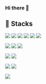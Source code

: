 ### Hi there 👋

<!--
**lunaxislu/lunaxislu** is a ✨ _special_ ✨ repository because its `README.md` (this file) appears on your GitHub profile.

Here are some ideas to get you started:

- 🔭 I’m currently working on ...
- 🌱 I’m currently learning ...
- 👯 I’m looking to collaborate on ...
- 🤔 I’m looking for help with ...
- 💬 Ask me about ...
- 📫 How to reach me: ...
- 😄 Pronouns: ...
- ⚡ Fun fact: ...
-->
## 💬 Stacks
<p>
    <img src="https://img.shields.io/badge/CSS3-1572B6?style=flat-square&logo=css3&logoColor=white"/>
    <img src="https://img.shields.io/badge/HTML5-E34F26?style=flat-square&logo=html5&logoColor=white"/>
    <img src="https://img.shields.io/badge/JavaScript-F7DF1E?style=flat-square&logo=javascript&logoColor=black"/>
    <img src="https://img.shields.io/badge/Typescript-3178C6?style=flat-square&logo=Typescript&logoColor=white"/>
    <img src='https://img.shields.io/badge/bootstrap-%238511FA.svg?style=for-the-badge&logo=bootstrap&logoColor=white'/>
    <img src='(https://img.shields.io/badge/SASS-hotpink.svg?style=for-the-badge&logo=SASS&logoColor=white'/>
</p>
<p>
    <img src="https://img.shields.io/badge/React-61DAFB?style=flat-square&logo=React&logoColor=black"/>
    <img src="https://img.shields.io/badge/Next.js-000000?style=flat-square&logo=Next.js&logoColor=white"/>
    <img src="https://img.shields.io/badge/styled components-DB7093?style=flat-square&logo=styled-components&logoColor=white"/>

</p>

<p>
    <img src='https://img.shields.io/badge/-React%20Query-FF4154?style=for-the-badge&logo=react%20query&logoColor=white'/>
    <img src='https://img.shields.io/badge/redux-%23593d88.svg?style=for-the-badge&logo=redux&logoColor=white'/>
</p>
<p>
    <img src="https://img.shields.io/badge/Firebase-FFCA28?style=flat-square&logo=firebase&logoColor=black"/>
    <img src='https://img.shields.io/badge/Supabase-181818?style=for-the-badge&logo=supabase&logoColor=white'/>
</p>
<p>
    <img src='https://img.shields.io/badge/chart.js-F5788D.svg?style=for-the-badge&logo=chart.js&logoColor=white'/>
</p>
